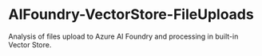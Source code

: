 # AIFoundry-VectorStore-FileUploads
Analysis of files upload to Azure AI Foundry and processing in built-in Vector Store.
